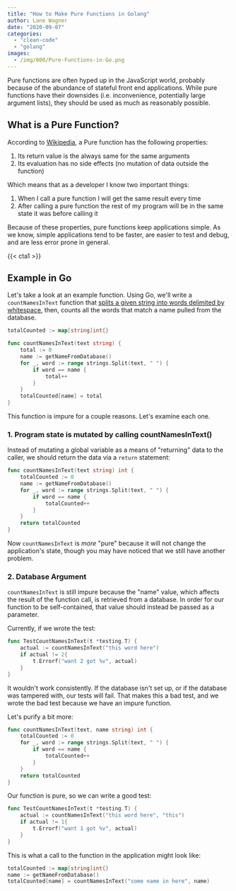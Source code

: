 ```yaml
---
title: "How to Make Pure Functions in Golang"
author: Lane Wagner
date: "2020-09-07"
categories: 
  - "clean-code"
  - "golang"
images:
  - /img/800/Pure-Functions-in-Go.png
---
```


Pure functions are often hyped up in the JavaScript world, probably because of the abundance of stateful front end applications. While pure functions have their downsides (i.e. inconvenience, potentially large argument lists), they should be used as much as reasonably possible.

## What is a Pure Function?

According to [Wikipedia](https://en.wikipedia.org/wiki/Pure_function), a Pure function has the following properties:

1. Its return value is the always same for the same arguments
2. Its evaluation has no side effects (no mutation of data outside the function)

Which means that as a developer I know two important things:

1. When I call a pure function I will get the same result every time
2. After calling a pure function the rest of my program will be in the same state it was before calling it

Because of these properties, pure functions keep applications simple. As we know, simple applications tend to be faster, are easier to test and debug, and are less error prone in general.

{{< cta1 >}}

## Example in Go

Let's take a look at an example function. Using Go, we'll write a `countNamesInText` function that [splits a given string into words delimited by whitespace](/golang/split-strings-golang/), then, counts all the words that match a name pulled from the database.

```go
totalCounted := map[string]int{}

func countNamesInText(text string) {
	total := 0
	name := getNameFromDatabase()
	for _, word := range strings.Split(text, " ") {
		if word == name {
			total++
		}
	}
	totalCounted[name] = total
}
```

This function is impure for a couple reasons. Let's examine each one.

### 1\. Program state is mutated by calling countNamesInText()

Instead of mutating a global variable as a means of "returning" data to the caller, we should return the data via a `return` statement:

```go
func countNamesInText(text string) int {
	totalCounted := 0
	name := getNameFromDatabase()
	for _, word := range strings.Split(text, " ") {
		if word == name {
			totalCounted++
		}
	}
	return totalCounted
}
```

Now `countNamesInText` is _more_ "pure" because it will not change the application's state, though you may have noticed that we still have another problem.

### 2\. Database Argument

`countNamesInText` is still impure because the "name" value, which affects the result of the function call, is retrieved from a database. In order for our function to be self-contained, that value should instead be passed as a parameter.

Currently, if we wrote the test:

```go
func TestCountNamesInText(t *testing.T) {
	actual := countNamesInText("this word here")
	if actual != 2{
		t.Errorf("want 2 got %v", actual)
	}
}
```

It wouldn't work consistently. If the database isn't set up, or if the database was tampered with, our tests will fail. That makes this a bad test, and we wrote the bad test because we have an impure function.

Let's purify a bit more:

```go
func countNamesInText(text, name string) int {
	totalCounted := 0
	for _, word := range strings.Split(text, " ") {
		if word == name {
			totalCounted++
		}
	}
	return totalCounted
}
```

Our function is pure, so we can write a good test:

```go
func TestCountNamesInText(t *testing.T) {
	actual := countNamesInText("this word here", "this")
	if actual != 1{
		t.Errorf("want 1 got %v", actual)
	}
}
```

This is what a call to the function in the application might look like:

```go
totalCounted := map[string]int{}
name := getNameFromDatabase()
totalCounted[name] = countNamesInText("some name in here", name)
```
